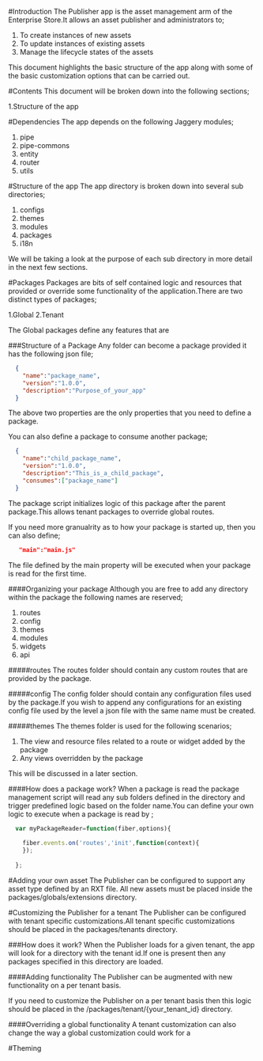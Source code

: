 #Introduction
The Publisher app is the asset management arm of the Enterprise Store.It allows an asset publisher and administrators to;

1. To create instances of new assets
2. To update instances of existing assets
2. Manage the lifecycle states of the assets

This document highlights the basic structure of the app along with some of the basic customization options that can be carried out.



#Contents
This document will be broken down into the following sections;

1.Structure of the app

#Dependencies
The app depends on the following Jaggery modules;

1. pipe
2. pipe-commons
3. entity
4. router
5. utils

#Structure of the app
The app directory is broken down into several sub directories;

1. configs
2. themes
3. modules
4. packages
5. i18n

We will be taking a look at the purpose of each sub directory in more detail in the next few sections.

#Packages
Packages are bits of self contained logic and resources that provided or override some functionality of the application.There are two distinct types of packages;

1.Global
2.Tenant

The Global packages define any features that are 

###Structure of a Package
Any folder can become a package provided it has the following json file;

```json
  {
    "name":"package_name",
    "version":"1.0.0",
    "description":"Purpose_of_your_app"
  }
```

The above two properties are the only properties that you need to define a package.

You can also define a package to consume another package;

```json
  {
    "name":"child_package_name",
    "version":"1.0.0",
    "description":"This_is_a_child_package",
    "consumes":["package_name"]
  }
```

The package script initializes logic of this package after the parent package.This allows tenant packages to override global routes.

If you need more granualrity as to how your package is started up, then you can also define;

```json
   "main":"main.js"
```

The file defined by the main property will be executed when your package is read for the first time.

####Organizing your package
Although you are free to add any directory within the package the following names are reserved;

1. routes
2. config
3. themes
4. modules
5. widgets
6. api

#####routes
The routes folder should contain any custom routes that are provided by the package.

#####config
The config folder should contain any configuration files used by the package.If you wish to append any configurations for an existing config file used by the level a json file with the same name must be created.

#####themes
The themes folder is used for the following scenarios;
1. The view and resource files related to a route or widget added by the package
2. Any views overridden by the package

This will be discussed in a later section.

####How does a package work?
When a package is read the package management script will read any sub folders defined in the directory and trigger predefined logic based on the folder name.You can define your own logic to execute when a package is read by ;

```javascript
  var myPackageReader=function(fiber,options){
  
    fiber.events.on('routes','init',function(context){
    });
    
  };
```

#Adding your own asset
The Publisher can be configured to support any asset type defined by an RXT file. All new assets must be placed inside the packages/globals/extensions directory.

#Customizing the Publisher for a tenant
The Publisher can be configured with tenant specific customizations.All tenant specific customizations should be placed in the packages/tenants directory.

###How does it work?
When the Publisher loads for a given tenant, the app will look for a directory with the tenant id.If one is present then any packages specified in this directory are loaded.

####Adding functionality
The Publisher can be augmented with new functionality on a per tenant basis.

If you need to customize the Publisher on a per tenant basis then this logic should be placed in the /packages/tenant/{your_tenant_id} directory.

####Overriding a global functionality
A tenant customization can also change the way a global customization could work for a 


#Theming

